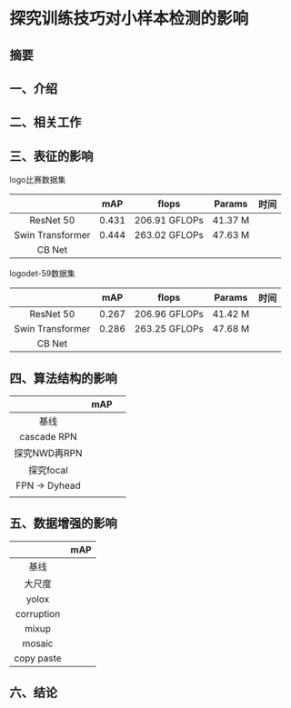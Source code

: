 # 探究训练技巧对小样本检测的影响

## 摘要

## 一、介绍

## 二、相关工作

## 三、表征的影响

logo比赛数据集

|                  |  mAP  |     flops     | Params  | 时间 |
| :--------------: | :---: | :-----------: | ------- | :--: |
|    ResNet 50     | 0.431 | 206.91 GFLOPs | 41.37 M |      |
| Swin Transformer | 0.444 | 263.02 GFLOPs | 47.63 M |      |
|      CB Net      |       |               |         |      |

logodet-59数据集

|                  |  mAP  |     flops     | Params  | 时间 |
| :--------------: | :---: | :-----------: | ------- | :--: |
|    ResNet 50     | 0.267 | 206.96 GFLOPs | 41.42 M |      |
| Swin Transformer | 0.286 | 263.25 GFLOPs | 47.68 M |      |
|      CB Net      |       |               |         |      |

## 四、算法结构的影响

|               | mAP  |      |
| :-----------: | :--: | ---- |
|     基线      |      |      |
|  cascade RPN  |      |      |
| 探究NWD再RPN  |      |      |
|   探究focal   |      |      |
| FPN -> Dyhead |      |      |
|               |      |      |



## 五、数据增强的影响

|            | mAP  |
| :--------: | :--: |
|    基线    |      |
|   大尺度   |      |
|   yolox    |      |
| corruption |      |
|   mixup    |      |
|   mosaic   |      |
| copy paste |      |

## 六、结论